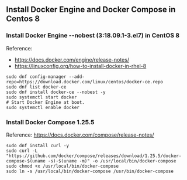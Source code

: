 ## Install Docker Engine and Docker Compose in Centos 8

### Install Docker Engine --nobest (3:18.09.1-3.el7) in CentOS 8 
Reference:
- https://docs.docker.com/engine/release-notes/
- https://linuxconfig.org/how-to-install-docker-in-rhel-8
```
sudo dnf config-manager --add-repo=https://download.docker.com/linux/centos/docker-ce.repo
sudo dnf list docker-ce
sudo dnf install docker-ce --nobest -y
sudo systemctl start docker
# Start Docker Engine at boot.
sudo systemctl enable docker
```

### Install Docker Compose 1.25.5
Reference: https://docs.docker.com/compose/release-notes/
```
sudo dnf install curl -y
sudo curl -L "https://github.com/docker/compose/releases/download/1.25.5/docker-compose-$(uname -s)-$(uname -m)" -o /usr/local/bin/docker-compose
sudo chmod +x /usr/local/bin/docker-compose
sudo ln -s /usr/local/bin/docker-compose /usr/bin/docker-compose
```
